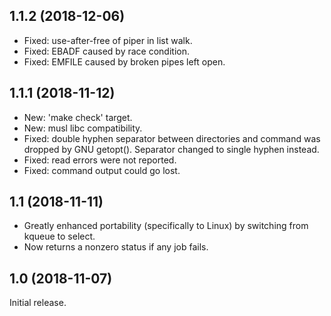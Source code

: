 1.1.2 (2018-12-06)
------------------

 - Fixed: use-after-free of piper in list walk.
 - Fixed: EBADF caused by race condition.
 - Fixed: EMFILE caused by broken pipes left open.


1.1.1 (2018-11-12)
------------------

 - New: 'make check' target.
 - New: musl libc compatibility.
 - Fixed: double hyphen separator between directories and command was
   dropped by GNU getopt(). Separator changed to single hyphen instead.
 - Fixed: read errors were not reported.
 - Fixed: command output could go lost.


1.1 (2018-11-11)
----------------

 - Greatly enhanced portability (specifically to Linux) by switching from
   kqueue to select.
 - Now returns a nonzero status if any job fails.


1.0 (2018-11-07)
----------------

Initial release.
